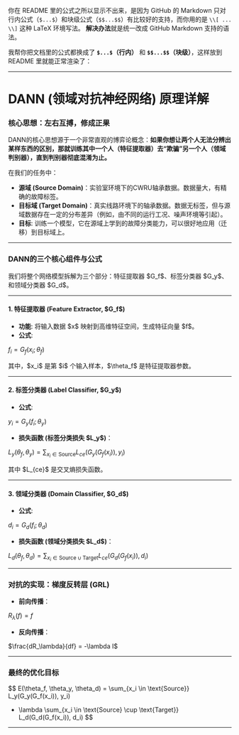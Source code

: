 你在 README 里的公式之所以显示不出来，是因为 GitHub 的 Markdown 只对行内公式（`$...$`）和块级公式（`$$...$$`）有比较好的支持，而你用的是 `\\[ ... \\]` 这种 LaTeX 环境写法。
**解决办法**就是统一改成 GitHub Markdown 支持的语法。

我帮你把文档里的公式都换成了 **`$...$`（行内）** 和 **`$$...$$`（块级）**，这样放到 README 里就能正常渲染了：

---

# DANN (领域对抗神经网络) 原理详解

### 核心思想：左右互搏，修成正果

DANN的核心思想源于一个非常直观的博弈论概念：**如果你想让两个人无法分辨出某样东西的区别，那就训练其中一个人（特征提取器）去“欺骗”另一个人（领域判别器），直到判别器彻底混淆为止。**

在我们的任务中：

* **源域 (Source Domain)**：实验室环境下的CWRU轴承数据。数据量大，有精确的故障标签。
* **目标域 (Target Domain)**：真实线路环境下的轴承数据。数据无标签，但与源域数据存在一定的分布差异（例如，由不同的运行工况、噪声环境等引起）。
* **目标**: 训练一个模型，它在源域上学到的故障分类能力，可以很好地应用（迁移）到目标域上。

---

### DANN的三个核心组件与公式

我们将整个网络模型拆解为三个部分：特征提取器 \$G\_f\$、标签分类器 \$G\_y\$、和领域分类器 \$G\_d\$。

---

#### 1. 特征提取器 (Feature Extractor, \$G\_f\$)

* **功能**: 将输入数据 \$x\$ 映射到高维特征空间，生成特征向量 \$f\$。
* **公式**:

$f_i = G_f(x_i; \theta_f)$

其中，\$x\_i\$ 是第 \$i\$ 个输入样本，\$\theta\_f\$ 是特征提取器参数。

---

#### 2. 标签分类器 (Label Classifier, \$G\_y\$)

* **公式**:

$y_i = G_y(f_i; \theta_y)$

* **损失函数 (标签分类损失 \$L\_y\$)**：

$L_y(\theta_f, \theta_y) = \sum_{x_i \in \text{Source}} L_{ce}(G_y(G_f(x_i)), y_i)$

其中 \$L\_{ce}\$ 是交叉熵损失函数。

---

#### 3. 领域分类器 (Domain Classifier, \$G\_d\$)

* **公式**:

$d_i = G_d(f_i; \theta_d)$

* **损失函数 (领域分类损失 \$L\_d\$)**：

$L_d(\theta_f, \theta_d) = \sum_{x_i \in \text{Source} \cup \text{Target}} L_{ce}(G_d(G_f(x_i)), d_i)$

---

### 对抗的实现：梯度反转层 (GRL)

* **前向传播**：

$R_\lambda(f) = f$

* **反向传播**：

$\frac{dR_\lambda}{df} = -\lambda I$

---

### 最终的优化目标

$$
E(\theta_f, \theta_y, \theta_d) =
\sum_{x_i \in \text{Source}} L_y(G_y(G_f(x_i)), y_i)
- \lambda \sum_{x_i \in \text{Source} \cup \text{Target}} L_d(G_d(G_f(x_i)), d_i)
$$

---

